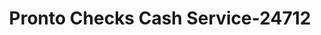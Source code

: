 ---
f_zip-code: 78557
f_state-code: TX
title: Pronto Checks Cash Service-24712
f_phone: 956-843-5231
f_city-only: Hidalgo
f_address: 423 South Bridge Street Hidalgo
f_location-unique-id: '24712'
slug: pronto-checks-cash-service-24712
updated-on: '2024-05-30T13:46:58.046Z'
created-on: '2024-05-30T13:36:59.803Z'
published-on: '2024-05-30T13:54:32.469Z'
f_city-state: cms/city/hidalgo-tx.md
f_company: cms/company/pronto-checks-cash-service.md
f_state: cms/state/texas.md
layout: '[payday-loan].html'
tags: payday-loan
---